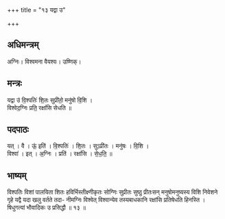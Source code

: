 +++
title = "१३ यद्वा उ"

+++
## अधिमन्त्रम्
अग्निः। विश्वमना वैयश्वः। उष्णिक्।

## मन्त्रः
यद्वा उ॑ वि॒श्पतिः॑ शि॒तः सुप्री॑तो॒ मनु॑षो वि॒शि ।  
विश्वेद॒ग्निः प्रति॒ रक्षां॑सि सेधति ॥

## पदपाठः
यत् । वै । ऊं॒ इति॑ । वि॒श्पतिः॑ । शि॒तः । सुऽप्री॑तः । मनु॑षः । वि॒शि ।  
विश्वा॑ । इत् । अ॒ग्निः । प्रति॑ । रक्षां॑सि । से॒ध॒ति॒ ॥

## भाष्यम्
विश्पतिः विशां पालयिता शितः हविर्भिस्तीक्ष्णीकृतः सोग्णिः सुप्रीतः सुष्ठु प्रीतःसन् मनुषोमनुष्यस्य विशि निवेशने गृहे यद्वै यदा खलु वर्तते तदा- नीमग्निः विश्वेत् विश्वान्येव तस्यबाधकानि रक्षांसि प्रतिषेधति हिनस्ति । षिधुगत्यां भौवादिकः उ प्रसिद्धौ ॥ १३ ॥